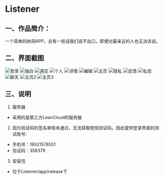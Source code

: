 # Listener
## 一、作品简介：
一个简单的树洞APP，总有一些话我们说不出口，即使对最亲近的人也无法诉说。
## 二、界面截图
![登录](https://raw.githubusercontent.com/happyfsyy/Listener/master/screenshots/WechatIMG59.jpeg)
![独白](https://raw.githubusercontent.com/happyfsyy/Listener/master/screenshots/WechatIMG60.jpeg)
![遇见](https://raw.githubusercontent.com/happyfsyy/Listener/master/screenshots/WechatIMG61.jpeg)
![个人](https://raw.githubusercontent.com/happyfsyy/Listener/master/screenshots/WechatIMG62.jpeg)
![详情](https://raw.githubusercontent.com/happyfsyy/Listener/master/screenshots/WechatIMG63.jpeg)
![编辑](https://raw.githubusercontent.com/happyfsyy/Listener/master/screenshots/WechatIMG64.jpeg)
![主页](https://raw.githubusercontent.com/happyfsyy/Listener/master/screenshots/WechatIMG65.jpeg)
![隐私](https://raw.githubusercontent.com/happyfsyy/Listener/master/screenshots/WechatIMG66.jpeg)
![反馈](https://raw.githubusercontent.com/happyfsyy/Listener/master/screenshots/WechatIMG67.jpeg)
![私信](https://raw.githubusercontent.com/happyfsyy/Listener/master/screenshots/WechatIMG68.jpeg)
![聊天](https://raw.githubusercontent.com/happyfsyy/Listener/master/screenshots/WechatIMG69.jpeg)
![主页2](https://raw.githubusercontent.com/happyfsyy/Listener/master/screenshots/WechatIMG70.jpeg)
![主页3](https://raw.githubusercontent.com/happyfsyy/Listener/master/screenshots/WechatIMG71.jpeg)
## 三、说明
1. 服务器
* 采用的是第三方LeanCloud的服务器
2. 因为验证码的签名审核未通过，无法获取短信验证码，因此提供登录界面的测试账号:
* 手机号：19521578551
* 验证码：358379
3. 安装包
* 位于Listener/app/release下
